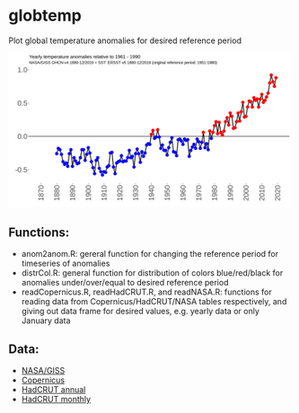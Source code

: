 # globtemp

Plot global temperature anomalies for desired reference period

![test](/NASA_09032020.png)


## Functions:
* anom2anom.R: gereral function for changing the reference period for timeseries of anomalies
* distrCol.R: general function for distribution of colors blue/red/black for anomalies under/over/equal to desired reference period
* readCopernicus.R, readHadCRUT.R, and readNASA.R: functions for reading data from Copernicus/HadCRUT/NASA tables respectively, and giving out data frame for desired values, e.g. yearly data or only January data


## Data: 
* [NASA/GISS](https://data.giss.nasa.gov/gistemp/tabledata_v4/GLB.Ts+dSST.csv)
* [Copernicus](https://climate.copernicus.eu/sites/default/files/2020-02/ts_12month_anomaly_Global_ea_2t_202001_v01.csv)
* [HadCRUT annual](https://www.metoffice.gov.uk/hadobs/hadcrut4/data/current/time_series/HadCRUT.4.6.0.0.annual_ns_avg.txt)
* [HadCRUT monthly](https://www.metoffice.gov.uk/hadobs/hadcrut4/data/current/time_series/HadCRUT.4.6.0.0.monthly_ns_avg.txt)


